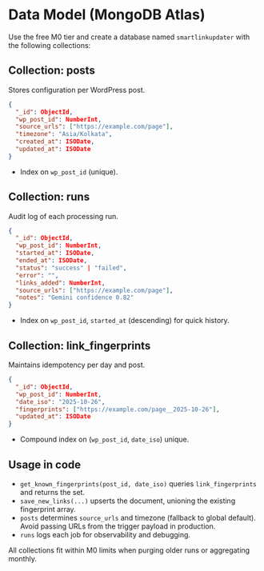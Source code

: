 # Data Model (MongoDB Atlas)

Use the free M0 tier and create a database named `smartlinkupdater` with the following collections:

## Collection: posts

Stores configuration per WordPress post.

```json
{
  "_id": ObjectId,
  "wp_post_id": NumberInt,
  "source_urls": ["https://example.com/page"],
  "timezone": "Asia/Kolkata",
  "created_at": ISODate,
  "updated_at": ISODate
}
```

- Index on `wp_post_id` (unique).

## Collection: runs

Audit log of each processing run.

```json
{
  "_id": ObjectId,
  "wp_post_id": NumberInt,
  "started_at": ISODate,
  "ended_at": ISODate,
  "status": "success" | "failed",
  "error": "",
  "links_added": NumberInt,
  "source_urls": ["https://example.com/page"],
  "notes": "Gemini confidence 0.82"
}
```

- Index on `wp_post_id`, `started_at` (descending) for quick history.

## Collection: link_fingerprints

Maintains idempotency per day and post.

```json
{
  "_id": ObjectId,
  "wp_post_id": NumberInt,
  "date_iso": "2025-10-26",
  "fingerprints": ["https://example.com/page__2025-10-26"],
  "updated_at": ISODate
}
```

- Compound index on (`wp_post_id`, `date_iso`) unique.

## Usage in code

- `get_known_fingerprints(post_id, date_iso)` queries `link_fingerprints` and returns the set.
- `save_new_links(...)` upserts the document, unioning the existing fingerprint array.
- `posts` determines `source_urls` and timezone (fallback to global default). Avoid passing URLs from the trigger payload in production.
- `runs` logs each job for observability and debugging.

All collections fit within M0 limits when purging older runs or aggregating monthly.
